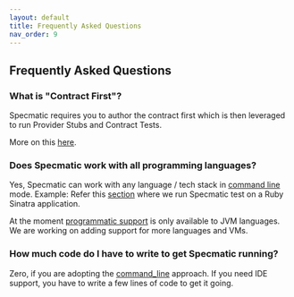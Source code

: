 ```yaml
---
layout: default
title: Frequently Asked Questions
nav_order: 9
---
```


Frequently Asked Questions
--------------------------

### What is "Contract First"?

Specmatic requires you to author the contract first which is then leveraged to run Provider Stubs and Contract Tests.

More on this [here](/contract_testing.html#qontract---contract-first).

### Does Specmatic work with all programming languages?

Yes, Specmatic can work with any language / tech stack in [command line](/documentation/command_line.html) mode.
Example: Refer this [section](/documentation/getting_started.html#provider-side---contract-as-a-test) where we run Specmatic test on a Ruby Sinatra application.

At the moment [programmatic support](/documentation/getting_started_programmatically.html) is only available to JVM languages.
We are working on adding support for more languages and VMs.

### How much code do I have to write to get Specmatic running?

Zero, if you are adopting the [command_line](/documentation/command_line.html) approach.
If you need IDE support, you have to write a few lines of code to get it going.

